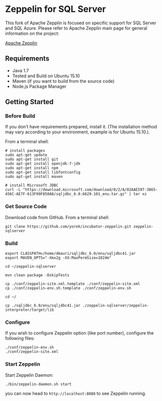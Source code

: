 # Zeppelin for SQL Server

This fork of Apache Zepplin is focused on specific support for SQL Server and SQL Azure. Please refer to Apache Zepplin main page for general information on the project:

[Apache Zepplin](https://github.com/apache/incubator-zeppelin)

## Requirements
 * Java 1.7
 * Tested and Build on Ubuntu 15.10
 * Maven (if you want to build from the source code)
 * Node.js Package Manager

## Getting Started

### Before Build
If you don't have requirements prepared, install it.
(The installation method may vary according to your environment, example is for Ubuntu 15.10.).

From a terminal shell:

```
# install packages
sudo apt-get update
sudo apt-get install git
sudo apt-get install openjdk-7-jdk
sudo apt-get install npm
sudo apt-get install libfontconfig
sudo apt-get install maven

# install Microsoft JDBC
curl -L "https://download.microsoft.com/download/0/2/A/02AAE597-3865-456C-AE7F-613F99F850A8/sqljdbc_6.0.6629.101_enu.tar.gz" | tar xz
```

### Get Source Code

Download code from GitHub. From a terminal shell:

```
git clone https://github.com/yorek/incubator-zeppelin.git zeppelin-sqlserver
```

### Build

```
export CLASSPATH=/home/dmauri/sqljdbc_6.0/enu/sqljdbc41.jar
export MAVEN_OPTS="-Xmx2g -XX:MaxPermSize=1024m"

cd ~/zeppelin-sqlserver

mvn clean package -DskipTests

cp ./conf/zeppelin-site.xml.template ./conf/zeppelin-site.xml
cp ./conf/zeppelin-env.sh.template ./conf/zeppelin-env.sh

cd ~/

cp ./sqljdbc_6.0/enu/sqljdbc41.jar ./zeppelin-sqlserver/zeppelin-interpreter/target/lib

```

### Configure
If you wish to configure Zeppelin option (like port number), configure the following files:

```
./conf/zeppelin-env.sh
./conf/zeppelin-site.xml
```

### Start Zeppelin
Start Zeppelin Daemon:

```
./bin/zeppelin-daemon.sh start
```

you can now head to ```http://localhost:8080``` to see Zeppelin running. 
